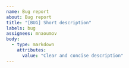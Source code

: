 ```yaml
---
name: Bug report
about: Bug report
title: "[BUG] Short description"
labels: bug
assignees: mnaoumov
body:
  - type: markdown
    attributes:
      value: "Clear and concise description"
---
```

